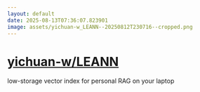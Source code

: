 ```yaml
---
layout: default
date: 2025-08-13T07:36:07.823901
image: assets/yichuan-w_LEANN--20250812T230716--cropped.png
---
```


# [yichuan-w/LEANN](https://github.com/yichuan-w/LEANN)

low-storage vector index for personal RAG on your laptop
